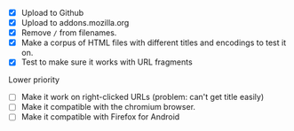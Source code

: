 - [x] Upload to Github
- [x] Upload to addons.mozilla.org
- [x] Remove `/` from filenames.
- [x] Make a corpus of HTML files with different titles and encodings to test it on.
- [x] Test to make sure it works with URL fragments

Lower priority

- [ ] Make it work on right-clicked URLs (problem: can't get title easily)
- [ ] Make it compatible with the chromium browser.
- [ ] Make it compatible with Firefox for Android
